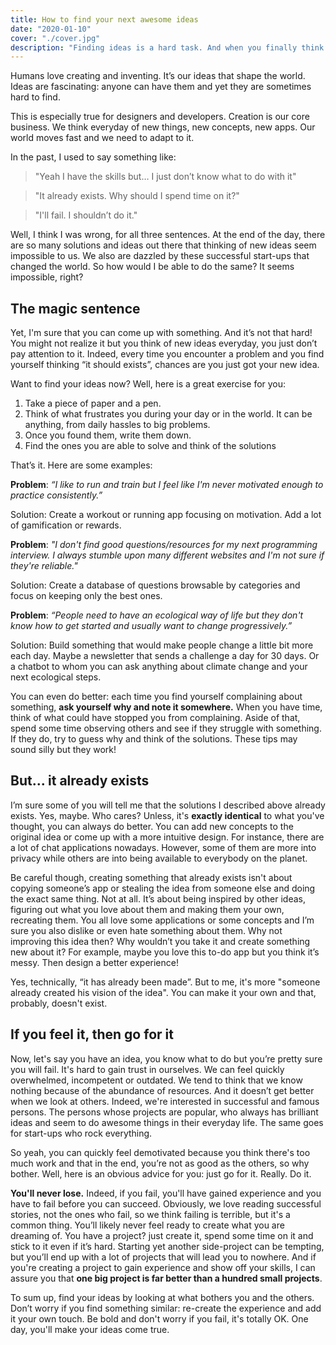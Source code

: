 ```yaml
---
title: How to find your next awesome ideas
date: "2020-01-10"
cover: "./cover.jpg"
description: "Finding ideas is a hard task. And when you finally think you got a great idea, you realise it already exists or that you're incompetent. Then, how can you make your ideas come true?"
---
```


Humans love creating and inventing. It’s our ideas that shape the world. Ideas are fascinating: anyone can have them and yet they are sometimes hard to find.

This is especially true for designers and developers. Creation is our core business. We think everyday of new things, new concepts, new apps. Our world moves fast and we need to adapt to it.

In the past, I used to say something like:

> "Yeah I have the skills but… I just don’t know what to do with it"

> "It already exists. Why should I spend time on it?"

> "I'll fail. I shouldn’t do it."

Well, I think I was wrong, for all three sentences. At the end of the day, there are so many solutions and ideas out there that thinking of new ideas seem impossible to us. We also are dazzled by these successful start-ups that changed the world. So how would I be able to do the same? It seems impossible, right?

## The magic sentence

Yet, I'm sure that you can come up with something. And it’s not that hard! You might not realize it but you think of new ideas everyday, you just don’t pay attention to it. Indeed, every time you encounter a problem and you find yourself thinking “it should exists”, chances are you just got your new idea.

Want to find your ideas now? Well, here is a great exercise for you:

1. Take a piece of paper and a pen.
2. Think of what frustrates you during your day or in the world. It can be anything, from daily hassles to big problems.
3. Once you found them, write them down.
4. Find the ones you are able to solve and think of the solutions

That’s it. Here are some examples:

**Problem**: _“I like to run and train but I feel like I'm never motivated enough to practice consistently.”_

Solution: Create a workout or running app focusing on motivation. Add a lot of gamification or rewards.

**Problem**: _"I don't find good questions/resources for my next programming interview. I always stumble upon many different websites and I'm not sure if they're reliable."_

Solution: Create a database of questions browsable by categories and focus on keeping only the best ones.

**Problem**: _“People need to have an ecological way of life but they don't know how to get started and usually want to change progressively.”_

Solution: Build something that would make people change a little bit more each day. Maybe a newsletter that sends a challenge a day for 30 days. Or a chatbot to whom you can ask anything about climate change and your next ecological steps.

You can even do better: each time you find yourself complaining about something, **ask yourself why and note it somewhere.** When you have time, think of what could have stopped you from complaining. Aside of that, spend some time observing others and see if they struggle with something. If they do, try to guess why and think of the solutions. These tips may sound silly but they work!

## But... it already exists

I’m sure some of you will tell me that the solutions I described above already exists. Yes, maybe. Who cares? Unless, it's **exactly identical** to what you've thought, you can always do better. You can add new concepts to the original idea or come up with a more intuitive design. For instance, there are a lot of chat applications nowadays. However, some of them are more into privacy while others are into being available to everybody on the planet.

Be careful though, creating something that already exists isn't about copying someone’s app or stealing the idea from someone else and doing the exact same thing. Not at all. It’s about being inspired by other ideas, figuring out what you love about them and making them your own, recreating them. You all love some applications or some concepts and I’m sure you also dislike or even hate something about them. Why not improving this idea then? Why wouldn’t you take it and create something new about it? For example, maybe you love this to-do app but you think it’s messy. Then design a better experience!

Yes, technically, “it has already been made”. But to me, it's more "someone already created his vision of the idea". You can make it your own and that, probably, doesn't exist.

## If you feel it, then go for it

Now, let's say you have an idea, you know what to do but you’re pretty sure you will fail. It's hard to gain trust in ourselves. We can feel quickly overwhelmed, incompetent or outdated. We tend to think that we know nothing because of the abundance of resources. And it doesn’t get better when we look at others. Indeed, we're interested in successful and famous persons. The persons whose projects are popular, who always has brilliant ideas and seem to do awesome things in their everyday life. The same goes for start-ups who rock everything.

So yeah, you can quickly feel demotivated because you think there's too much work and that in the end, you’re not as good as the others, so why bother. Well, here is an obvious advice for you: just go for it. Really. Do it.

**You'll never lose.** Indeed, if you fail, you'll have gained experience and you have to fail before you can succeed. Obviously, we love reading successful stories, not the ones who fail, so we think failing is terrible, but it's a common thing. You’ll likely never feel ready to create what you are dreaming of. You have a project? just create it, spend some time on it and stick to it even if it’s hard. Starting yet another side-project can be tempting, but you’ll end up with a lot of projects that will lead you to nowhere. And if you're creating a project to gain experience and show off your skills, I can assure you that **one big project is far better than a hundred small projects**.

To sum up, find your ideas by looking at what bothers you and the others. Don’t worry if you find something similar: re-create the experience and add it your own touch. Be bold and don't worry if you fail, it's totally OK. One day, you'll make your ideas come true.

